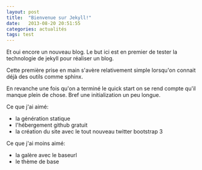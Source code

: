 ```yaml
---
layout: post
title:  "Bienvenue sur Jekyll!"
date:   2013-08-20 20:51:55
categories: actualités
tags: test
---
```


Et oui encore un nouveau blog. Le but ici est en premier de tester la technologie
de jekyll pour réaliser un blog.

Cette première prise en main s'avère relativement simple lorsqu'on connait déjà
des outils comme sphinx.

En revanche une fois qu'on a terminé le quick start on se rend compte qu'il
manque plein de chose. Bref une initialization un peu longue.

Ce que j'ai aimé:
* la génération statique
* l'hébergement github gratuit
* la création du site avec le tout nouveau twitter bootstrap 3

Ce que j'ai moins aimé:
* la galère avec le baseurl
* le thème de base